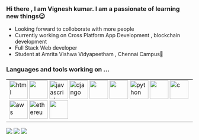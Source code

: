 

<h3>Hi there , I am Vignesh kumar. I am a passionate of learning new things😉</h3>
<ul>
  <li>Looking forward to colloborate with more people</li>
  <li>Currently working on Cross Platform App Development , blockchain development</li>
  <li>Full Stack Web developer</li>
  <li>Student at Amrita Vishwa Vidyapeetham , Chennai Campus🏫</li>
 
</ul>
<h3>Languages and tools working on ...</h3>
<table>
    <tr>
      <td>
        <div>
          <a href="https://developer.mozilla.org/en-US/docs/Web/HTML"><img src="https://img.icons8.com/color/48/000000/html-5--v1.png" alt="html" width="50" height="50"/></a>
          <a href="https://www.w3.org/Style/CSS/Overview.en.html"><img src="https://img.icons8.com/color/48/000000/css3.png" width="50" height="50"/></a>
          <a href="https://www.javascript.com"><img src="https://img.icons8.com/color/128/000000/javascript.png" alt="javascript" width="50" height="50" /></a>
          <a href="https://www.djangoproject.com"><img src="https://img.icons8.com/color/128/000000/django.png" alt="django" width="50" height="50" /></a>
          <a href="https://reactjs.org"><img src="https://img.icons8.com/nolan/64/react-native.png" width="50" height="50"/></a>
          <a href="https://vuejs.org"><img src="https://img.icons8.com/color/48/000000/vue-js.png" width="50" height="50"/></a>
          <a href="https://www.python.org"><img src="https://img.icons8.com/color/128/000000/python.png" alt="python" width="50" height="50" /></a>
          <a href="https://flutter.dev"><img src="https://img.icons8.com/fluency/48/000000/flutter.png" width="50" height="50"/></a>
          <a href="https://www.cprogramming.com"><img src="https://img.icons8.com/color/48/000000/c-programming.png" alt="c" width="50" height="50" /><a>
          <a href="https://aws.amazon.com"><img src="https://img.icons8.com/color/344/amazon-web-services.png" alt="aws" width="50" height="50"></a>
          <a href="https://ethereum.org/en/"><img src="https://img.icons8.com/fluency/48/undefined/ethereum.png" alt="ethereum" width="50" height="50"/></a>
          <a href="https://docs.soliditylang.org/en/v0.8.15/"><img src="https://cdn.iconscout.com/icon/premium/png-64-thumb/coding-2848580-2369218.png" height="50" width="50"/></a>
        </div>
    </td>
  </tr>
</table>
<img src="https://github-readme-stats.vercel.app/api?username=cool-man-vk&show_icons=true&include_all_commits=true&count_private=true&hide_border=true&theme=dark" />
<img src="https://github-readme-streak-stats.herokuapp.com?user=cool-man-vk&theme=dark&hide_border=true" />
<img src="https://github-readme-stats.vercel.app/api/top-langs/?username=cool-man-vk&theme=dark">
